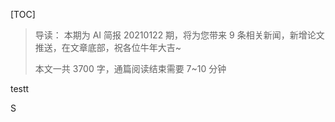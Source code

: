 [TOC]

> 导读： 本期为 AI 简报 20210122 期，将为您带来 9 条相关新闻，新增论文推送，在文章底部，祝各位牛年大吉~
>
> 本文一共 3700 字，通篇阅读结束需要 7~10 分钟

testt

S